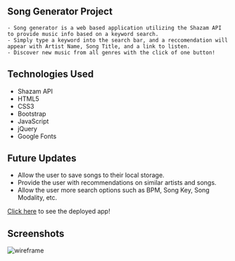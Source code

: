 ## Song Generator Project
    - Song generator is a web based application utilizing the Shazam API to provide music info based on a keyword search. 
    - Simply type a keyword into the search bar, and a reccomendation will appear with Artist Name, Song Title, and a link to listen.
    - Discover new music from all genres with the click of one button! 

    
## Technologies Used
- Shazam API
- HTML5
- CSS3
- Bootstrap
- JavaScript
- jQuery
- Google Fonts


## Future Updates 
- Allow the user to save songs to their local storage.
- Provide the user with recommendations on similar artists and songs.
- Allow the user more search options such as BPM, Song Key, Song Modality, etc.

[Click here](https://chrisholston.github.io) to see the deployed app!

## Screenshots
![wireframe](imgs/wireframe.jpeg)